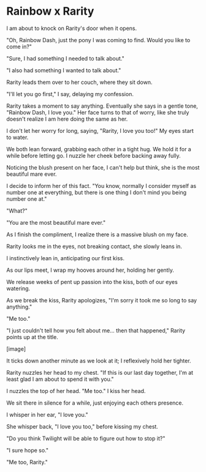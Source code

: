 # Rainbow x Rarity

I am about to knock on Rarity's door when it opens.

"Oh, Rainbow Dash, just the pony I was coming to find. Would you like to come in?"

"Sure, I had something I needed to talk about."

"I also had something I wanted to talk about."

Rarity leads them over to her couch, where they sit down.

"I'll let you go first," I say, delaying my confession.

Rarity takes a moment to say anything. Eventually she says in a gentle tone, "Rainbow Dash, I love you." Her face turns to that of worry, like she truly doesn't realize I am here doing the same as her.

I don't let her worry for long, saying, "Rarity, I love you too!" My eyes start to water.

We both lean forward, grabbing each other in a tight hug. We hold it for a while before letting go. I nuzzle her cheek before backing away fully.

Noticing the blush present on her face, I can't help but think, she is the most beautiful mare ever.

I decide to inform her of this fact. "You know, normally I consider myself as number one at everything, but there is one thing I don't mind you being number one at."

"What?"

"You are the most beautiful mare ever."

As I finish the compliment, I realize there is a massive blush on my face.

Rarity looks me in the eyes, not breaking contact, she slowly leans in.

I instinctively lean in, anticipating our first kiss.

As our lips meet, I wrap my hooves around her, holding her gently.

We release weeks of pent up passion into the kiss, both of our eyes watering.

As we break the kiss, Rarity apologizes, "I'm sorry it took me so long to say anything."

"Me too."

"I just couldn't tell how you felt about me… then that happened," Rarity points up at the title.

\[image\]

It ticks down another minute as we look at it; I reflexively hold her tighter.

Rarity nuzzles her head to my chest. "If this is our last day together, I'm at least glad I am about to spend it with you."

I nuzzles the top of her head. "Me too." I kiss her head.

We sit there in silence for a while, just enjoying each others presence.

I whisper in her ear, "I love you."

She whisper back, "I love you too," before kissing my chest.

"Do you think Twilight will be able to figure out how to stop it?"

"I sure hope so."

"Me too, Rarity."
